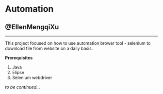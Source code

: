 # Automation

## @EllenMengqiXu

---

This project focused on how to use automation brower tool - selenium to download file from website on a daily basis.

**Prerequisites**
1. Java
2. Elipse
3. Selenium webdriver 

*to be continued...*

